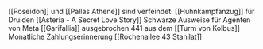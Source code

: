 [[Poseidon]] und [[Pallas Athene]] sind verfeindet.
[[Huhnkampfanzug]] für Druiden
[[Asteria - A Secret Love Story]]
Schwarze Ausweise für Agenten von Meta
[[Garifallia]] ausgebrochen 441 aus dem [[Turm von Kolbus]]
Monatliche Zahlungserinnerung
[[Rochenallee 43 Stanilat]]